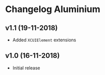 # Changelog Aluminium

## v1.1 (19-11-2018)
- Added `XCUIElement` extensions

## v1.0 (16-11-2018)
- Initial release